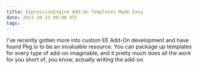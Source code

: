 ```yaml
---
title: ExpressionEngine Add-On Templates Made Easy
date: 2011-10-23 00:00 UTC
tags:
---
```


I've recently gotten more into custom EE Add-On development and have found Pkg.io to be an invaluable resource.  You can package up templates for every type of add-on imaginable, and it pretty much does all the work for you short of, you know, actually writing the add-on.

